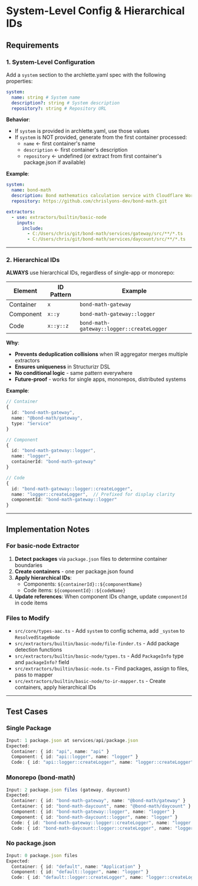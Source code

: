 # System-Level Config & Hierarchical IDs

## Requirements

### 1. System-Level Configuration

Add a `system` section to the archlette.yaml spec with the following properties:

```yaml
system:
  name: string # System name
  description?: string # System description
  repository?: string # Repository URL
```

**Behavior**:

- If `system` is provided in archlette.yaml, use those values
- If `system` is NOT provided, generate from the first container processed:
  - `name` ← first container's name
  - `description` ← first container's description
  - `repository` ← undefined (or extract from first container's package.json if available)

**Example**:

```yaml
system:
  name: bond-math
  description: Bond mathematics calculation service with Cloudflare Workers
  repository: https://github.com/chrislyons-dev/bond-math.git

extractors:
  - use: extractors/builtin/basic-node
    inputs:
      include:
        - C:/Users/chris/git/bond-math/services/gateway/src/**/*.ts
        - C:/Users/chris/git/bond-math/services/daycount/src/**/*.ts
```

---

### 2. Hierarchical IDs

**ALWAYS** use hierarchical IDs, regardless of single-app or monorepo:

| Element   | ID Pattern | Example                                   |
| --------- | ---------- | ----------------------------------------- |
| Container | `x`        | `bond-math-gateway`                       |
| Component | `x::y`     | `bond-math-gateway::logger`               |
| Code      | `x::y::z`  | `bond-math-gateway::logger::createLogger` |

**Why**:

- **Prevents deduplication collisions** when IR aggregator merges multiple extractors
- **Ensures uniqueness** in Structurizr DSL
- **No conditional logic** - same pattern everywhere
- **Future-proof** - works for single apps, monorepos, distributed systems

**Example**:

```typescript
// Container
{
  id: "bond-math-gateway",
  name: "@bond-math/gateway",
  type: "Service"
}

// Component
{
  id: "bond-math-gateway::logger",
  name: "logger",
  containerId: "bond-math-gateway"
}

// Code
{
  id: "bond-math-gateway::logger::createLogger",
  name: "logger::createLogger",  // Prefixed for display clarity
  componentId: "bond-math-gateway::logger"
}
```

---

## Implementation Notes

### For basic-node Extractor

1. **Detect packages** via `package.json` files to determine container boundaries
2. **Create containers** - one per package.json found
3. **Apply hierarchical IDs**:
   - Components: `${containerId}::${componentName}`
   - Code items: `${componentId}::${codeName}`
4. **Update references**: When component IDs change, update `componentId` in code items

### Files to Modify

- `src/core/types-aac.ts` - Add `system` to config schema, add `_system` to `ResolvedStageNode`
- `src/extractors/builtin/basic-node/file-finder.ts` - Add package detection functions
- `src/extractors/builtin/basic-node/types.ts` - Add `PackageInfo` type and `packageInfo?` field
- `src/extractors/builtin/basic-node.ts` - Find packages, assign to files, pass to mapper
- `src/extractors/builtin/basic-node/to-ir-mapper.ts` - Create containers, apply hierarchical IDs

---

## Test Cases

### Single Package

```typescript
Input: 1 package.json at services/api/package.json
Expected:
  Container: { id: "api", name: "api" }
  Component: { id: "api::logger", name: "logger" }
  Code: { id: "api::logger::createLogger", name: "logger::createLogger" }
```

### Monorepo (bond-math)

```typescript
Input: 2 package.json files (gateway, daycount)
Expected:
  Container: { id: "bond-math-gateway", name: "@bond-math/gateway" }
  Container: { id: "bond-math-daycount", name: "@bond-math/daycount" }
  Component: { id: "bond-math-gateway::logger", name: "logger" }
  Component: { id: "bond-math-daycount::logger", name: "logger" }
  Code: { id: "bond-math-gateway::logger::createLogger", name: "logger::createLogger" }
  Code: { id: "bond-math-daycount::logger::createLogger", name: "logger::createLogger" }
```

### No package.json

```typescript
Input: 0 package.json files
Expected:
  Container: { id: "default", name: "Application" }
  Component: { id: "default::logger", name: "logger" }
  Code: { id: "default::logger::createLogger", name: "logger::createLogger" }
```
